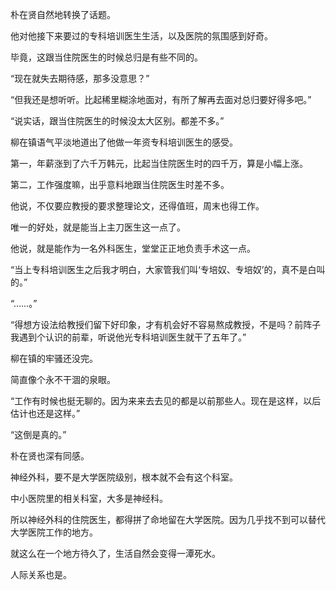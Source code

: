 朴在贤自然地转换了话题。

他对他接下来要过的专科培训医生生活，以及医院的氛围感到好奇。

毕竟，这跟当住院医生的时候总归是有些不同的。

“现在就失去期待感，那多没意思？”

“但我还是想听听。比起稀里糊涂地面对，有所了解再去面对总归要好得多吧。”

“说实话，跟当住院医生的时候没太大区别。都差不多。”

柳在镇语气平淡地道出了他做一年资专科培训医生的感受。

第一，年薪涨到了六千万韩元，比起当住院医生时的四千万，算是小幅上涨。

第二，工作强度嘛，出乎意料地跟当住院医生时差不多。

他说，不仅要应教授的要求整理论文，还得值班，周末也得工作。

唯一的好处，就是能当上主刀医生这一点了。

他说，就是能作为一名外科医生，堂堂正正地负责手术这一点。

“当上专科培训医生之后我才明白，大家管我们叫‘专培奴、专培奴’的，真不是白叫的。”

“……。”

“得想方设法给教授们留下好印象，才有机会好不容易熬成教授，不是吗？前阵子我遇到个认识的前辈，听说他光专科培训医生就干了五年了。”

柳在镇的牢骚还没完。

简直像个永不干涸的泉眼。

“工作有时候也挺无聊的。因为来来去去见的都是以前那些人。现在是这样，以后估计也还是这样。”

“这倒是真的。”

朴在贤也深有同感。

神经外科，要不是大学医院级别，根本就不会有这个科室。

中小医院里的相关科室，大多是神经科。

所以神经外科的住院医生，都得拼了命地留在大学医院。因为几乎找不到可以替代大学医院工作的地方。

就这么在一个地方待久了，生活自然会变得一潭死水。

人际关系也是。